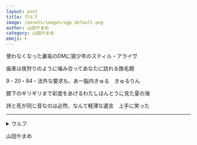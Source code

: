 ```yaml
---
layout: post
title: ウルフ
image: /assets/images/ogp_default.png
author: 山田やまめ
category: 山田やまめ
emoji: 🌀
---
```


<div class="tanka-area"><div class="tanka">
<p>使わなくなった裏垢のDMに狼少年のスティル・アライヴ</p>
<p>歯車は夜狩りのように噛み合ってあなたに訪れる換毛期</p>
<p>9・20・84・法外な要求も、あー脳内きゅる　きゅるりん</p>
<p>膝下のギリギリまで彩度をあげるわたしほんとうに見た夏の海</p>
<p>詩と死が同じ音なのは必然、なんて軽薄な遺言　上手に笑った</p></div></div>

---

<details><summary>ウルフ</summary>
使わなくなった裏垢のDMに狼少年のスティル・アライヴ<br/>
歯車は夜狩りのように噛み合ってあなたに訪れる換毛期<br/>
9・20・84・法外な要求も、あー脳内きゅる　きゅるりん<br/>
膝下のギリギリまで彩度をあげるわたしほんとうに見た夏の海<br/>
詩と死が同じ音なのは必然、なんて軽薄な遺言　上手に笑った<br/>
</details>

山田やまめ
